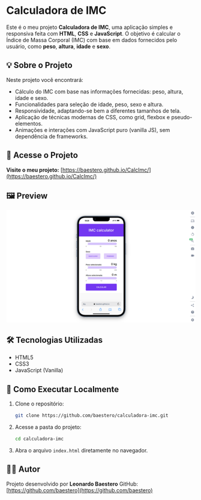 # Calculadora de IMC

Este é o meu projeto **Calculadora de IMC**, uma aplicação simples e responsiva feita com **HTML**, **CSS** e **JavaScript**. O objetivo é calcular o Índice de Massa Corporal (IMC) com base em dados fornecidos pelo usuário, como **peso**, **altura**, **idade** e **sexo**.

## 💡 Sobre o Projeto

Neste projeto você encontrará:

- Cálculo do IMC com base nas informações fornecidas: peso, altura, idade e sexo.
- Funcionalidades para seleção de idade, peso, sexo e altura.
- Responsividade, adaptando-se bem a diferentes tamanhos de tela.
- Aplicação de técnicas modernas de CSS, como grid, flexbox e pseudo-elementos.
- Animações e interações com JavaScript puro (vanilla JS), sem dependência de frameworks.

## 🔗 Acesse o Projeto

**Visite o meu projeto:**
[https://baestero.github.io/CalcImc/](https://baestero.github.io/CalcImc/)

## 🖼 Preview

![Preview do Projeto](./calcImc.png)

## 🛠 Tecnologias Utilizadas

- HTML5
- CSS3
- JavaScript (Vanilla)

## 🧪 Como Executar Localmente

1. Clone o repositório:

   ```bash
   git clone https://github.com/baestero/calculadora-imc.git
   ```

2. Acesse a pasta do projeto:

   ```bash
   cd calculadora-imc
   ```

3. Abra o arquivo `index.html` diretamente no navegador.

## 👨‍💻 Autor

Projeto desenvolvido por **Leonardo Baestero**
GitHub: [https://github.com/baestero](https://github.com/baestero)


